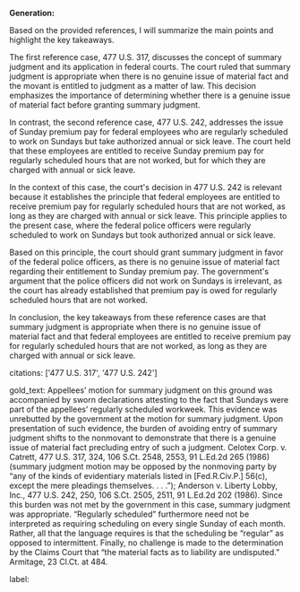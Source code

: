 **Generation:**



Based on the provided references, I will summarize the main points and highlight the key takeaways.

The first reference case, 477 U.S. 317, discusses the concept of summary judgment and its application in federal courts. The court ruled that summary judgment is appropriate when there is no genuine issue of material fact and the movant is entitled to judgment as a matter of law. This decision emphasizes the importance of determining whether there is a genuine issue of material fact before granting summary judgment.

In contrast, the second reference case, 477 U.S. 242, addresses the issue of Sunday premium pay for federal employees who are regularly scheduled to work on Sundays but take authorized annual or sick leave. The court held that these employees are entitled to receive Sunday premium pay for regularly scheduled hours that are not worked, but for which they are charged with annual or sick leave.

In the context of this case, the court's decision in 477 U.S. 242 is relevant because it establishes the principle that federal employees are entitled to receive premium pay for regularly scheduled hours that are not worked, as long as they are charged with annual or sick leave. This principle applies to the present case, where the federal police officers were regularly scheduled to work on Sundays but took authorized annual or sick leave.

Based on this principle, the court should grant summary judgment in favor of the federal police officers, as there is no genuine issue of material fact regarding their entitlement to Sunday premium pay. The government's argument that the police officers did not work on Sundays is irrelevant, as the court has already established that premium pay is owed for regularly scheduled hours that are not worked.

In conclusion, the key takeaways from these reference cases are that summary judgment is appropriate when there is no genuine issue of material fact and that federal employees are entitled to receive premium pay for regularly scheduled hours that are not worked, as long as they are charged with annual or sick leave.



citations: ['477 U.S. 317', '477 U.S. 242']

gold_text: Appellees’ motion for summary judgment on this ground was accompanied by sworn declarations attesting to the fact that Sundays were part of the appellees’ regularly scheduled workweek. This evidence was unrebutted by the government at the motion for summary judgment. Upon presentation of such evidence, the burden of avoiding entry of summary judgment shifts to the nonmovant to demonstrate that there is a genuine issue of material fact precluding entry of such a judgment. Celotex Corp. v. Catrett, 477 U.S. 317, 324, 106 S.Ct. 2548, 2553, 91 L.Ed.2d 265 (1986) (summary judgment motion may be opposed by the nonmoving party by “any of the kinds of evidentiary materials listed in [Fed.R.Civ.P.] 56(c), except the mere pleadings themselves. . . .”); Anderson v. Liberty Lobby, Inc., 477 U.S. 242, 250, 106 S.Ct. 2505, 2511, 91 L.Ed.2d 202 (1986). Since this burden was not met by the government in this case, summary judgment was appropriate. “Regularly scheduled” furthermore need not be interpreted as requiring scheduling on every single Sunday of each month. Rather, all that the language requires is that the scheduling be “regular” as opposed to intermittent. Finally, no challenge is made to the determination by the Claims Court that “the material facts as to liability are undisputed.” Armitage, 23 Cl.Ct. at 484.

label: 